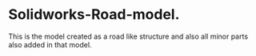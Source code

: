 # Solidworks-Road-model.
This is the model created as a road like structure and also all minor parts also added in that model.

